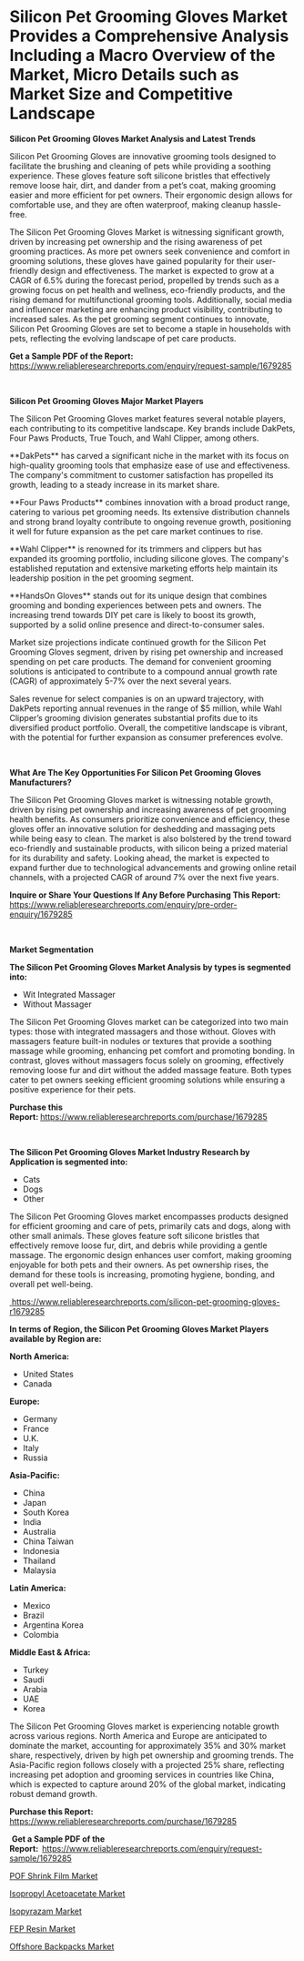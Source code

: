 <p><h1>Silicon Pet Grooming Gloves Market Provides a Comprehensive Analysis Including a Macro Overview of the Market, Micro Details such as Market Size and Competitive Landscape</h1></p><p><strong>Silicon Pet Grooming Gloves Market Analysis and Latest Trends</strong></p>
<p><p>Silicon Pet Grooming Gloves are innovative grooming tools designed to facilitate the brushing and cleaning of pets while providing a soothing experience. These gloves feature soft silicone bristles that effectively remove loose hair, dirt, and dander from a pet’s coat, making grooming easier and more efficient for pet owners. Their ergonomic design allows for comfortable use, and they are often waterproof, making cleanup hassle-free.</p><p>The Silicon Pet Grooming Gloves Market is witnessing significant growth, driven by increasing pet ownership and the rising awareness of pet grooming practices. As more pet owners seek convenience and comfort in grooming solutions, these gloves have gained popularity for their user-friendly design and effectiveness. The market is expected to grow at a CAGR of 6.5% during the forecast period, propelled by trends such as a growing focus on pet health and wellness, eco-friendly products, and the rising demand for multifunctional grooming tools. Additionally, social media and influencer marketing are enhancing product visibility, contributing to increased sales. As the pet grooming segment continues to innovate, Silicon Pet Grooming Gloves are set to become a staple in households with pets, reflecting the evolving landscape of pet care products.</p></p>
<p><strong>Get a Sample PDF of the Report:&nbsp;</strong> <a href="https://www.reliableresearchreports.com/enquiry/request-sample/1679285?utm_campaign=12&utm_medium=2&utm_source=Github&utm_content=ia&utm_term=03102024&utm_id=silicon-pet-grooming-gloves">https://www.reliableresearchreports.com/enquiry/request-sample/1679285</a></p>
<p>&nbsp;</p>
<p><strong>Silicon Pet Grooming Gloves Major Market Players</strong></p>
<p><p>The Silicon Pet Grooming Gloves market features several notable players, each contributing to its competitive landscape. Key brands include DakPets, Four Paws Products, True Touch, and Wahl Clipper, among others.</p><p>**DakPets** has carved a significant niche in the market with its focus on high-quality grooming tools that emphasize ease of use and effectiveness. The company's commitment to customer satisfaction has propelled its growth, leading to a steady increase in its market share. </p><p>**Four Paws Products** combines innovation with a broad product range, catering to various pet grooming needs. Its extensive distribution channels and strong brand loyalty contribute to ongoing revenue growth, positioning it well for future expansion as the pet care market continues to rise.</p><p>**Wahl Clipper** is renowned for its trimmers and clippers but has expanded its grooming portfolio, including silicone gloves. The company's established reputation and extensive marketing efforts help maintain its leadership position in the pet grooming segment.</p><p>**HandsOn Gloves** stands out for its unique design that combines grooming and bonding experiences between pets and owners. The increasing trend towards DIY pet care is likely to boost its growth, supported by a solid online presence and direct-to-consumer sales.</p><p>Market size projections indicate continued growth for the Silicon Pet Grooming Gloves segment, driven by rising pet ownership and increased spending on pet care products. The demand for convenient grooming solutions is anticipated to contribute to a compound annual growth rate (CAGR) of approximately 5-7% over the next several years.</p><p>Sales revenue for select companies is on an upward trajectory, with DakPets reporting annual revenues in the range of $5 million, while Wahl Clipper’s grooming division generates substantial profits due to its diversified product portfolio. Overall, the competitive landscape is vibrant, with the potential for further expansion as consumer preferences evolve.</p></p>
<p>&nbsp;</p>
<p><strong>What Are The Key Opportunities For Silicon Pet Grooming Gloves Manufacturers?</strong></p>
<p><p>The Silicon Pet Grooming Gloves market is witnessing notable growth, driven by rising pet ownership and increasing awareness of pet grooming health benefits. As consumers prioritize convenience and efficiency, these gloves offer an innovative solution for deshedding and massaging pets while being easy to clean. The market is also bolstered by the trend toward eco-friendly and sustainable products, with silicon being a prized material for its durability and safety. Looking ahead, the market is expected to expand further due to technological advancements and growing online retail channels, with a projected CAGR of around 7% over the next five years.</p></p>
<p><strong>Inquire or Share Your Questions If Any Before Purchasing This Report:</strong> <a href="https://www.reliableresearchreports.com/enquiry/pre-order-enquiry/1679285?utm_campaign=12&utm_medium=2&utm_source=Github&utm_content=ia&utm_term=03102024&utm_id=silicon-pet-grooming-gloves">https://www.reliableresearchreports.com/enquiry/pre-order-enquiry/1679285</a></p>
<p>&nbsp;</p>
<p><strong>Market Segmentation</strong></p>
<p><strong>The Silicon Pet Grooming Gloves Market Analysis by types is segmented into:</strong></p>
<p><ul><li>Wit Integrated Massager</li><li>Without Massager</li></ul></p>
<p><p>The Silicon Pet Grooming Gloves market can be categorized into two main types: those with integrated massagers and those without. Gloves with massagers feature built-in nodules or textures that provide a soothing massage while grooming, enhancing pet comfort and promoting bonding. In contrast, gloves without massagers focus solely on grooming, effectively removing loose fur and dirt without the added massage feature. Both types cater to pet owners seeking efficient grooming solutions while ensuring a positive experience for their pets.</p></p>
<p><strong>Purchase this Report:&nbsp;</strong><a href="https://www.reliableresearchreports.com/purchase/1679285?utm_campaign=12&utm_medium=2&utm_source=Github&utm_content=ia&utm_term=03102024&utm_id=silicon-pet-grooming-gloves">https://www.reliableresearchreports.com/purchase/1679285</a></p>
<p>&nbsp;</p>
<p><strong>The Silicon Pet Grooming Gloves Market Industry Research by Application is segmented into:</strong></p>
<p><ul><li>Cats</li><li>Dogs</li><li>Other</li></ul></p>
<p><p>The Silicon Pet Grooming Gloves market encompasses products designed for efficient grooming and care of pets, primarily cats and dogs, along with other small animals. These gloves feature soft silicone bristles that effectively remove loose fur, dirt, and debris while providing a gentle massage. The ergonomic design enhances user comfort, making grooming enjoyable for both pets and their owners. As pet ownership rises, the demand for these tools is increasing, promoting hygiene, bonding, and overall pet well-being.</p></p>
<p><a href="https://www.reliableresearchreports.com/silicon-pet-grooming-gloves-r1679285?utm_campaign=12&utm_medium=2&utm_source=Github&utm_content=ia&utm_term=03102024&utm_id=silicon-pet-grooming-gloves">&nbsp;https://www.reliableresearchreports.com/silicon-pet-grooming-gloves-r1679285</a></p>
<p><strong>In terms of Region, the Silicon Pet Grooming Gloves Market Players available by Region are:</strong></p>
<p>
    <p> <strong> North America: </strong>
        <ul>
            <li>United States</li>
            <li>Canada</li>
        </ul>
        </p> 
    <p> <strong> Europe: </strong>
        <ul>
            <li>Germany</li>
            <li>France</li>
            <li>U.K.</li>
            <li>Italy</li>
            <li>Russia</li>
        </ul>
        </p> 
    <p> <strong> Asia-Pacific: </strong>
        <ul>
            <li>China</li>
            <li>Japan</li>
            <li>South Korea</li>
            <li>India</li>
            <li>Australia</li>
            <li>China Taiwan</li>
            <li>Indonesia</li>
            <li>Thailand</li>
            <li>Malaysia</li>
        </ul>
        </p> 
    <p> <strong> Latin America: </strong>
        <ul>
            <li>Mexico</li>
            <li>Brazil</li>
            <li>Argentina Korea</li>
            <li>Colombia</li>
        </ul>
        </p> 
    <p> <strong> Middle East & Africa: </strong>
        <ul>
            <li>Turkey</li>
            <li>Saudi</li>
            <li>Arabia</li>
            <li>UAE</li>
            <li>Korea</li>
        </ul>
    </p>
    </p>
<p><p>The Silicon Pet Grooming Gloves market is experiencing notable growth across various regions. North America and Europe are anticipated to dominate the market, accounting for approximately 35% and 30% market share, respectively, driven by high pet ownership and grooming trends. The Asia-Pacific region follows closely with a projected 25% share, reflecting increasing pet adoption and grooming services in countries like China, which is expected to capture around 20% of the global market, indicating robust demand growth.</p></p>
<p><strong>Purchase this Report: </strong><a href="https://www.reliableresearchreports.com/purchase/1679285?utm_campaign=12&utm_medium=2&utm_source=Github&utm_content=ia&utm_term=03102024&utm_id=silicon-pet-grooming-gloves">https://www.reliableresearchreports.com/purchase/1679285</a></p>
<p>&nbsp;<strong>Get a Sample PDF of the Report:&nbsp;&nbsp;</strong><a href="https://www.reliableresearchreports.com/enquiry/request-sample/1679285?utm_campaign=12&utm_medium=2&utm_source=Github&utm_content=ia&utm_term=03102024&utm_id=silicon-pet-grooming-gloves">https://www.reliableresearchreports.com/enquiry/request-sample/1679285</a></p>
<p><strong></strong></p>
<p><p><a href="https://www.linkedin.com/pulse/global-pof-shrink-film-market-sector-types-applications-exwze?utm_campaign=12&utm_medium=2&utm_source=Github&utm_content=ia&utm_term=03102024&utm_id=silicon-pet-grooming-gloves">POF Shrink Film Market</a></p><p><a href="https://www.linkedin.com/pulse/key-drivers-isopropyl-acetoacetate-market-trends-future-sztte?utm_campaign=12&utm_medium=2&utm_source=Github&utm_content=ia&utm_term=03102024&utm_id=silicon-pet-grooming-gloves">Isopropyl Acetoacetate Market</a></p><p><a href="https://www.linkedin.com/pulse/consumer-behavior-shifts-isopyrazam-market-demand-analysis-kbfie?utm_campaign=12&utm_medium=2&utm_source=Github&utm_content=ia&utm_term=03102024&utm_id=silicon-pet-grooming-gloves">Isopyrazam Market</a></p><p><a href="https://github.com/ChiragRp1/Market-Research-Report-List-6/blob/main/fep-resin-market.md?utm_campaign=12&utm_medium=2&utm_source=Github&utm_content=ia&utm_term=03102024&utm_id=silicon-pet-grooming-gloves">FEP Resin Market</a></p><p><a href="https://github.com/KamrulHadi87/Market-Research-Report-List-1/blob/main/offshore-backpacks-market.md?utm_campaign=12&utm_medium=2&utm_source=Github&utm_content=ia&utm_term=03102024&utm_id=silicon-pet-grooming-gloves">Offshore Backpacks Market</a></p></p>